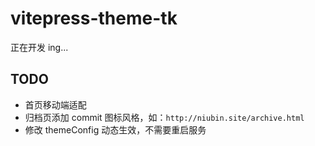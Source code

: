 # vitepress-theme-tk

正在开发 ing...

## TODO

- 首页移动端适配
- 归档页添加 commit 图标风格，如：`http://niubin.site/archive.html`
- 修改 themeConfig 动态生效，不需要重启服务
